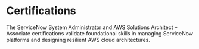 # Certifications
The ServiceNow System Administrator and AWS Solutions Architect – Associate certifications validate foundational skills in managing ServiceNow platforms and designing resilient AWS cloud architectures.
